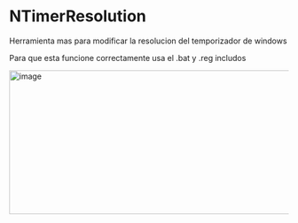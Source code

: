 # NTimerResolution
Herramienta mas para modificar la resolucion del temporizador de windows


Para que esta funcione correctamente usa el .bat y .reg includos

<img width="1026" height="260" alt="image" src="https://github.com/user-attachments/assets/1426e41a-ce6e-4fa3-937b-082b5a57d71e" />


